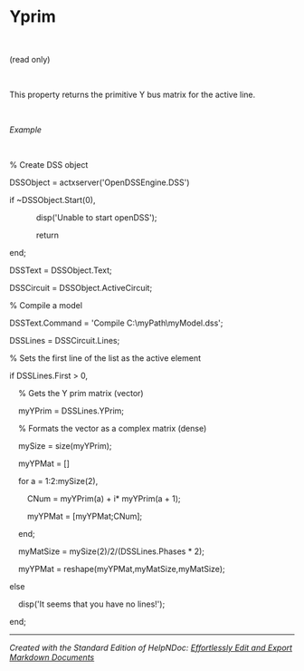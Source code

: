 # Yprim

&nbsp;

(read only)

&nbsp;

This property returns the primitive Y bus matrix for the active line.

&nbsp;

*Example*

&nbsp;

% Create DSS object

DSSObject = actxserver('OpenDSSEngine.DSS')

if ~DSSObject.Start(0),

&nbsp; &nbsp; &nbsp; &nbsp; &nbsp; &nbsp; disp('Unable to start openDSS');

&nbsp; &nbsp; &nbsp; &nbsp; &nbsp; &nbsp; return

end;

DSSText = DSSObject.Text;

DSSCircuit = DSSObject.ActiveCircuit;

% Compile a model &nbsp; &nbsp;

DSSText.Command = 'Compile C:\\myPath\\myModel.dss';

DSSLines = DSSCircuit.Lines;

% Sets the first line of the list as the active element

if DSSLines.First \> 0,

&nbsp; &nbsp; % Gets the Y prim matrix (vector)

&nbsp; &nbsp; myYPrim = DSSLines.YPrim;

&nbsp; &nbsp; % Formats the vector as a complex matrix (dense)

&nbsp; &nbsp; mySize = size(myYPrim);

&nbsp; &nbsp; myYPMat = \[\]

&nbsp; &nbsp; for a = 1:2:mySize(2),

&nbsp; &nbsp; &nbsp; &nbsp; CNum = myYPrim(a) + i\* myYPrim(a + 1);

&nbsp; &nbsp; &nbsp; &nbsp; myYPMat = \[myYPMat;CNum\];

&nbsp; &nbsp; end;

&nbsp; &nbsp; myMatSize = mySize(2)/2/(DSSLines.Phases \* 2);

&nbsp; &nbsp; myYPMat = reshape(myYPMat,myMatSize,myMatSize);

else&nbsp;

&nbsp; &nbsp; disp('It seems that you have no lines\!');

end;


***
_Created with the Standard Edition of HelpNDoc: [Effortlessly Edit and Export Markdown Documents](<https://www.helpndoc.com/feature-tour/markdown-import-export-using-helpndoc-help-authoring-tool/>)_
